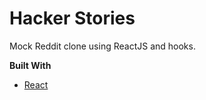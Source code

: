 # Hacker Stories
Mock Reddit clone using ReactJS and hooks.

**Built With**
- [React](https://reactjs.org/)
